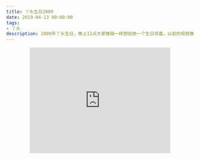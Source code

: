 ```yaml
---
title: 丫头生日2009
date: 2019-04-13 00:00:00
tags:
- 丫头
description: 2009年丫头生日，晚上12点大家做贼一样想给她一个生日惊喜。以前的视频像素有点渣，视频里的那些人看起来有点傻，傻的可爱，傻的让我们久久难以忘怀那些傻逼时光。
---
```


<center><iframe width="378" height="283.5" src="https://v.qq.com/txp/iframe/player.html?vid=b0860ix54yz" frameborder="0" allowfullscreen></iframe></center>

